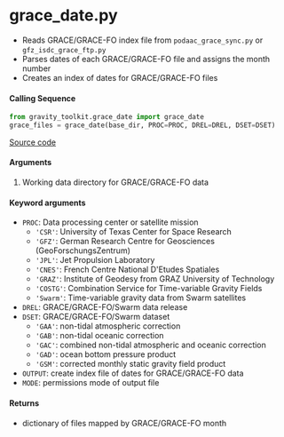 grace_date.py
=============

- Reads GRACE/GRACE-FO index file from `podaac_grace_sync.py` or `gfz_isdc_grace_ftp.py`
- Parses dates of each GRACE/GRACE-FO file and assigns the month number
- Creates an index of dates for GRACE/GRACE-FO files

#### Calling Sequence
```python
from gravity_toolkit.grace_date import grace_date
grace_files = grace_date(base_dir, PROC=PROC, DREL=DREL, DSET=DSET)
```
[Source code](https://github.com/tsutterley/read-GRACE-harmonics/blob/main/gravity_toolkit/grace_date.py)

#### Arguments
1. Working data directory for GRACE/GRACE-FO data

#### Keyword arguments
- `PROC`: Data processing center or satellite mission
   * `'CSR'`: University of Texas Center for Space Research
   * `'GFZ'`: German Research Centre for Geosciences (GeoForschungsZentrum)
   * `'JPL'`: Jet Propulsion Laboratory
   * `'CNES'`: French Centre National D'Etudes Spatiales
   * `'GRAZ'`: Institute of Geodesy from GRAZ University of Technology
   * `'COSTG'`: Combination Service for Time-variable Gravity Fields
   * `'Swarm'`: Time-variable gravity data from Swarm satellites
- `DREL`: GRACE/GRACE-FO/Swarm data release
- `DSET`: GRACE/GRACE-FO/Swarm dataset
   * `'GAA'`: non-tidal atmospheric correction
   * `'GAB'`: non-tidal oceanic correction
   * `'GAC'`: combined non-tidal atmospheric and oceanic correction
   * `'GAD'`: ocean bottom pressure product
   * `'GSM'`: corrected monthly static gravity field product
- `OUTPUT`: create index file of dates for GRACE/GRACE-FO data
- `MODE`: permissions mode of output file

#### Returns
- dictionary of files mapped by GRACE/GRACE-FO month
